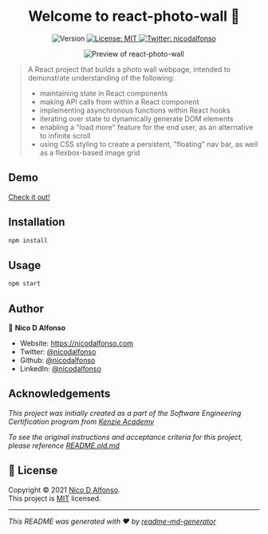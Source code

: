 <h1 align="center">Welcome to react-photo-wall 👋</h1>
<p align="center">
  <img alt="Version" src="https://img.shields.io/badge/version-0.1.0-blue.svg?cacheSeconds=2592000" />
  <a href="https://mit-license.org/" target="_blank">
    <img alt="License: MIT" src="https://img.shields.io/badge/License-MIT-yellow.svg" />
  </a>
  <a href="https://twitter.com/nicodalfonso" target="_blank">
    <img alt="Twitter: nicodalfonso" src="https://img.shields.io/twitter/follow/nicodalfonso.svg?style=social" />
  </a>
</p>
<p align="center">
  <img alt="Preview of react-photo-wall" src="./preview.gif" />
</p>

> A React project that builds a photo wall webpage, intended to demonstrate understanding of the following:
>
> - maintaining state in React components
> - making API calls from within a React component
> - implementing asynchronous functions within React hooks
> - iterating over state to dynamically generate DOM elements
> - enabling a "load more" feature for the end user, as an alternative to infinite scroll
> - using CSS styling to create a persistent, "floating" nav bar, as well as a flexbox-based image grid

## Demo

[Check it out!](https://nicodalfonso.github.io/photo-wall/)

## Installation

```sh
npm install
```

## Usage

```sh
npm start
```

## Author

👤 **Nico D Alfonso**

- Website: https://nicodalfonso.com
- Twitter: [@nicodalfonso](https://twitter.com/nicodalfonso)
- Github: [@nicodalfonso](https://github.com/nicodalfonso)
- LinkedIn: [@nicodalfonso](https://linkedin.com/in/nicodalfonso)

## Acknowledgements

_This project was initially created as a part of the Software Engineering Certification program from [Kenzie Academy](https://kenzie.academy)_

_To see the original instructions and acceptance criteria for this project, please reference [README.old.md](https://github.com/nicodalfonso/photo-wall/blob/master/README.md)_

## 📝 License

Copyright © 2021 [Nico D Alfonso](https://github.com/nicodalfonso).<br />
This project is [MIT](https://mit-license.org/) licensed.

---

_This README was generated with ❤️ by [readme-md-generator](https://github.com/kefranabg/readme-md-generator)_
